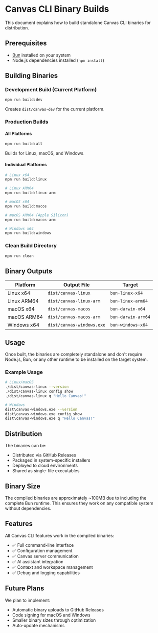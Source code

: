 # Canvas CLI Binary Builds

This document explains how to build standalone Canvas CLI binaries for distribution.

## Prerequisites

- [Bun](https://bun.sh) installed on your system
- Node.js dependencies installed (`npm install`)

## Building Binaries

### Development Build (Current Platform)
```bash
npm run build:dev
```
Creates `dist/canvas-dev` for the current platform.

### Production Builds

#### All Platforms
```bash
npm run build:all
```
Builds for Linux, macOS, and Windows.

#### Individual Platforms
```bash
# Linux x64
npm run build:linux

# Linux ARM64  
npm run build:linux-arm

# macOS x64
npm run build:macos

# macOS ARM64 (Apple Silicon)
npm run build:macos-arm

# Windows x64
npm run build:windows
```

### Clean Build Directory
```bash
npm run clean
```

## Binary Outputs

| Platform | Output File | Target |
|----------|------------|---------|
| Linux x64 | `dist/canvas-linux` | `bun-linux-x64` |
| Linux ARM64 | `dist/canvas-linux-arm` | `bun-linux-arm64` |
| macOS x64 | `dist/canvas-macos` | `bun-darwin-x64` |
| macOS ARM64 | `dist/canvas-macos-arm` | `bun-darwin-arm64` |
| Windows x64 | `dist/canvas-windows.exe` | `bun-windows-x64` |

## Usage

Once built, the binaries are completely standalone and don't require Node.js, Bun, or any other runtime to be installed on the target system.

### Example Usage
```bash
# Linux/macOS
./dist/canvas-linux --version
./dist/canvas-linux config show
./dist/canvas-linux q "Hello Canvas!"

# Windows
dist\canvas-windows.exe --version
dist\canvas-windows.exe config show
dist\canvas-windows.exe q "Hello Canvas!"
```

## Distribution

The binaries can be:
- Distributed via GitHub Releases
- Packaged in system-specific installers
- Deployed to cloud environments
- Shared as single-file executables

## Binary Size

The compiled binaries are approximately ~100MB due to including the complete Bun runtime. This ensures they work on any compatible system without dependencies.

## Features

All Canvas CLI features work in the compiled binaries:
- ✅ Full command-line interface
- ✅ Configuration management
- ✅ Canvas server communication
- ✅ AI assistant integration
- ✅ Context and workspace management
- ✅ Debug and logging capabilities

## Future Plans

We plan to implement:
- Automatic binary uploads to GitHub Releases
- Code signing for macOS and Windows
- Smaller binary sizes through optimization
- Auto-update mechanisms 
